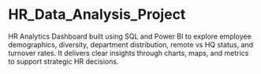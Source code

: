 # HR_Data_Analysis_Project
HR Analytics Dashboard built using SQL and Power BI to explore employee demographics, diversity, department distribution, remote vs HQ status, and turnover rates. It delivers clear insights through charts, maps, and metrics to support strategic HR decisions.
